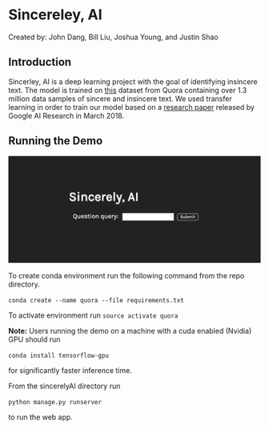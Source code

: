 # Sincereley, AI

Created by:  John Dang, Bill Liu, Joshua Young, and Justin Shao


## Introduction

Sincerley, AI is a deep learning project with the goal of identifying insincere text. The model is trained on [this](https://www.kaggle.com/c/quora-insincere-questions-classification) dataset from Quora containing over 1.3 million data samples of sincere and insincere text. We used transfer learning in order to train our model based on a [research paper](https://arxiv.org/abs/1803.11175) released by Google AI Research in March 2018.


## Running the Demo

![Website Landing Page](webapp.png)

To create conda environment run the following command from the repo directory. 

`conda create --name quora --file requirements.txt`


To activate environment run 
`source activate quora`

**Note:** Users running the demo on a machine with a cuda enabled (Nvidia) GPU should run

`conda install tensorflow-gpu`

for significantly faster inference time.

From the sincerelyAI directory run

`python manage.py runserver`

to run the web app.
